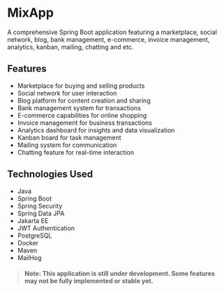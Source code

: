 # MixApp

A comprehensive Spring Boot application featuring a marketplace,
social network, blog, bank management, e-commerce, invoice 
management, analytics, kanban, mailing, chatting and etc.

## **Features**

* Marketplace for buying and selling products
* Social network for user interaction
* Blog platform for content creation and sharing
* Bank management system for transactions
* E-commerce capabilities for online shopping
* Invoice management for business transactions
* Analytics dashboard for insights and data visualization
* Kanban board for task management
* Mailing system for communication
* Chatting feature for real-time interaction

## **Technologies Used**

* Java
* Spring Boot
* Spring Security
* Spring Data JPA
* Jakarta EE
* JWT Authentication
* PostgreSQL
* Docker
* Maven
* MailHog

> ####  **Note:** This application is still under development. Some features may not be fully implemented or stable yet.